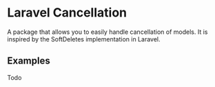 # Laravel Cancellation

A package that allows you to easily handle cancellation of models. It is inspired by the SoftDeletes implementation in Laravel.

## Examples
Todo